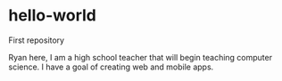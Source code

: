 # hello-world
First repository

Ryan here, I am a high school teacher that will begin teaching computer science.  I have a goal of creating web and mobile apps.
